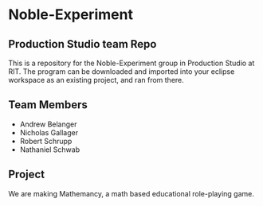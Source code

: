 Noble-Experiment
================

Production Studio team Repo
----------------
This is a repository for the Noble-Experiment group in Production Studio at RIT.
The program can be downloaded and imported into your eclipse workspace as an existing project, and ran from there.

Team Members
----------------
+ Andrew Belanger
+ Nicholas Gallager
+ Robert Schrupp
+ Nathaniel Schwab

Project
----------------
We are making Mathemancy, a math based educational role-playing game.

